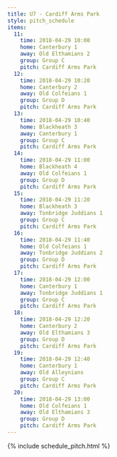 ```yaml
---
title: U7 - Cardiff Arms Park
style: pitch_schedule
items:
  11:
    time: 2018-04-29 10:00
    home: Canterbury 1
    away: Old Elthamians 2
    group: Group C
    pitch: Cardiff Arms Park
  12:
    time: 2018-04-29 10:20
    home: Canterbury 2
    away: Old Colfeians 1
    group: Group D
    pitch: Cardiff Arms Park
  13:
    time: 2018-04-29 10:40
    home: Blackheath 3
    away: Canterbury 1
    group: Group C
    pitch: Cardiff Arms Park
  14:
    time: 2018-04-29 11:00
    home: Blackheath 4
    away: Old Colfeians 1
    group: Group D
    pitch: Cardiff Arms Park
  15:
    time: 2018-04-29 11:20
    home: Blackheath 3
    away: Tonbridge Juddians 1
    group: Group C
    pitch: Cardiff Arms Park
  16:
    time: 2018-04-29 11:40
    home: Old Colfeians 1
    away: Tonbridge Juddians 2
    group: Group D
    pitch: Cardiff Arms Park
  17:
    time: 2018-04-29 12:00
    home: Canterbury 1
    away: Tonbridge Juddians 1
    group: Group C
    pitch: Cardiff Arms Park
  18:
    time: 2018-04-29 12:20
    home: Canterbury 2
    away: Old Elthamians 3
    group: Group D
    pitch: Cardiff Arms Park
  19:
    time: 2018-04-29 12:40
    home: Canterbury 1
    away: Old Alleynians
    group: Group C
    pitch: Cardiff Arms Park
  20:
    time: 2018-04-29 13:00
    home: Old Colfeians 1
    away: Old Elthamians 3
    group: Group D
    pitch: Cardiff Arms Park
---
```


{% include schedule_pitch.html %}
